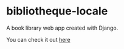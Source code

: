 # bibliotheque-locale
A book library web app created with Django.

You can check it out [here](https://web-production-d1c0.up.railway.app/)